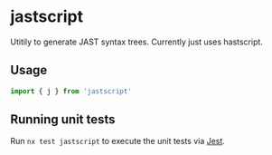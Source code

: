 # jastscript

Utitily to generate JAST syntax trees. Currently just uses hastscript.

## Usage

```ts
import { j } from 'jastscript'
```

## Running unit tests

Run `nx test jastscript` to execute the unit tests via [Jest](https://jestjs.io).
